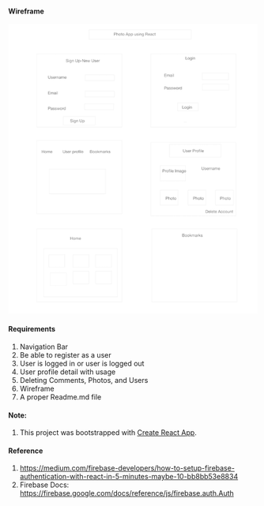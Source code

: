 #### Wireframe

![wireframe](react_photo_app/wireframe/Photo_App.png)

#### Requirements

1. Navigation Bar
2. Be able to register as a user
3. User is logged in or user is logged out
4. User profile detail with usage
5. Deleting Comments, Photos, and Users
6. Wireframe 
7. A proper Readme.md file 

#### Note:
1. This project was bootstrapped with [Create React App](https://github.com/facebook/create-react-app).


#### Reference

1. https://medium.com/firebase-developers/how-to-setup-firebase-authentication-with-react-in-5-minutes-maybe-10-bb8bb53e8834
2. Firebase Docs: https://firebase.google.com/docs/reference/js/firebase.auth.Auth